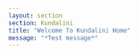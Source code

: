 ```yaml
---
layout: section
section: Kundalini
title: "Welcome To Kundalini Home"
message: "*Test message*"
---
```

